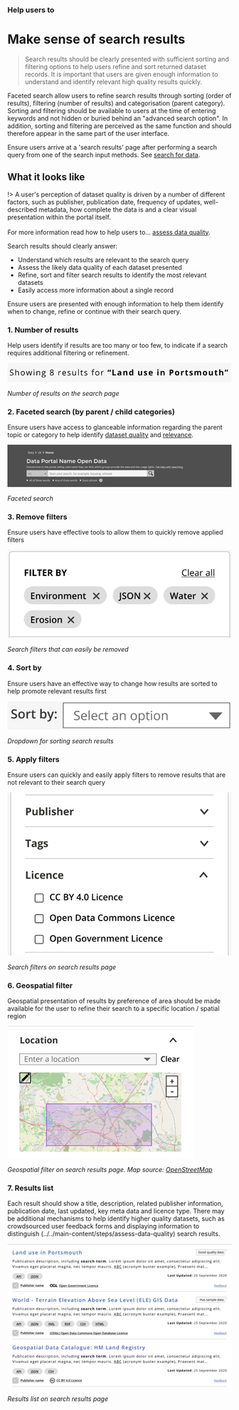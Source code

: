 ### Help users to
# Make sense of search results

> Search results should be clearly presented with sufficient sorting and filtering options to help users refine and sort returned dataset records. It is important that users are given enough information to understand and identify relevant high quality results quickly.

Faceted search allow users to refine search results through sorting (order of results), filtering (number of results) and categorisation (parent category). Sorting and filtering should be available to users at the time of entering keywords and not hidden or buried behind an "advanced search option". In addition, sorting and filtering are perceived as the same function and should therefore appear in the same part of the user interface.

Ensure users arrive at a 'search results' page after performing a search query from one of the search input methods. See [search for 
data](main-content/steps/search-for-data).

## What it looks like

!> A user's perception of dataset quality is driven by a number of different factors, such as publisher, publication date, frequency of updates, well-described metadata, how complete the data is and a clear visual presentation within the portal itself.<br>
<br>
For more information read how to help users to... [assess data quality](main-content/steps/assess-data-quality).

Search results should clearly answer:

+ Understand which results are relevant to the search query
+ Assess the likely data quality of each dataset presented
+ Refine, sort and filter search results to identify the most relevant datasets
+ Easily access more information about a single record

Ensure users are presented with enough information to help them identify when to change, refine or continue with their search query.

### 1. Number of results

Help users identify if results are too many or too few, to indicate if a search requires additional filtering or refinement.

<div class="image-container">

![Number of results on the search page in geospatial data portal](../../_media/stage-3-results/2-number_of_results.png)

*Number of results on the search page*

</div>

### 2. Faceted search (by parent / child categories)

Ensure users have access to glanceable information regarding the parent topic or category to help identify [dataset quality](main-content/pages/assess-dataset-relevance) and [relevance](main-content/pages/assess-dataset-relevance).

<div class="image-container">

![Faced search example in geospatial data portal](../../_media/stage-3-results/3-faceted_search.png)

*Faceted search*

</div>

### 3. Remove filters
Ensure users have effective tools to allow them to quickly remove applied filters

<div class="image-container">

![Search filters with remove icon ](../../_media/stage-3-results/4-clear_filters.png)

*Search filters that can easily be removed*

</div>

### 4. Sort by
Ensure users have an effective way to change how results are sorted to help promote relevant results first

<div class="image-container">

![Dropdown for sorting search results](../../_media/stage-3-results/5-sort_by.png)

*Dropdown for sorting search results*

</div>

### 5. Apply filters

Ensure users can quickly and easily apply filters to remove results that are not relevant to their search query

<div class="image-container">

![Search filter list on search results page](../../_media/stage-3-results/6-apply_filters.png)

*Search filters on search results page*

</div>

### 6. Geospatial filter

Geospatial presentation of results by preference of area should be made available for the user to refine their search to a specific location / spatial region

<div class="image-container">

![Geospatial filter on search results page](../../_media/stage-3-results/7b-presentation_of_results.png)

*Geospatial filter on search results page. Map source: [OpenStreetMap](https://www.openstreetmap.org)*

</div>

### 7. Results list
Each result should show a title, description, related publisher information, publication date, last updated, key meta data and licence type. There may be additional mechanisms to help identify higher quality datasets, such as crowdsourced user feedback forms and displaying information to distinguish (../../main-content/steps/assess-data-quality) search results.

<div class="image-container">

![Results list on search results page](../../_media/stage-3-results/7a-presentation_of_results.png)

*Results list on search results page*


</div>

<!-- ### 8. Pagination - TO ADD -->
